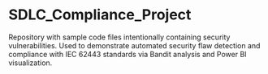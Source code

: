 # SDLC_Compliance_Project
Repository with sample code files intentionally containing security vulnerabilities. Used to demonstrate automated security flaw detection and compliance with IEC 62443 standards via Bandit analysis and Power BI visualization.
